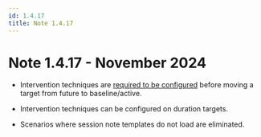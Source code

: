 ```yaml
---
id: 1.4.17
title: Note 1.4.17
---
```


# Note 1.4.17 - November 2024

- Intervention techniques are [required to be configured](../CarePlan/AddGoalsTargets.md/#configure-targets) before moving a target from future to baseline/active. 

- Intervention techniques can be configured on duration targets.

- Scenarios where session note templates do not load are eliminated.